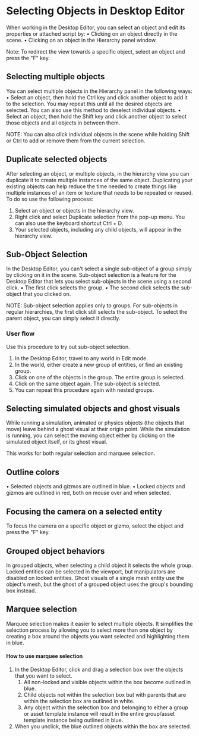 # Selecting Objects in Desktop Editor

When working in the Desktop Editor, you can select an object and edit its properties or attached script by:
• Clicking on an object directly in the scene.
• Clicking on an object in the Hierarchy panel window.

Note: To redirect the view towards a specific object, select an object and press the "F" key.

## Selecting multiple objects

You can select multiple objects in the Hierarchy panel in the following ways:
• Select an object, then hold the Ctrl key and click another object to add it to the selection. You may repeat this until all the desired objects are selected. You can also use this method to deselect individual objects.
• Select an object, then hold the Shift key and click another object to select those objects and all objects in between them.

NOTE: You can also click individual objects in the scene while holding Shift or Ctrl to add or remove them from the current selection.

## Duplicate selected objects

After selecting an object, or multiple objects, in the hierarchy view you can duplicate it to create multiple instances of the same object. Duplicating your existing objects can help reduce the time needed to create things like multiple instances of an item or texture that needs to be repeated or reused. To do so use the following process:
1. Select an object or objects in the hierarchy view.
2. Right click and select Duplicate selection from the pop-up menu. You can also use the keyboard shortcut Ctrl + D.
3. Your selected objects, including any child objects, will appear in the hierarchy view.

## Sub-Object Selection

In the Desktop Editor, you can't select a single sub-object of a group simply by clicking on it in the scene. Sub-object selection is a feature for the Desktop Editor that lets you select sub-objects in the scene using a second click.
• The first click selects the group.
• The second click selects the sub-object that you clicked on.

NOTE: Sub-object selection applies only to groups. For sub-objects in regular hierarchies, the first click still selects the sub-object. To select the parent object, you can simply select it directly.

### User flow

Use this procedure to try out sub-object selection.
1. In the Desktop Editor, travel to any world in Edit mode.
2. In the world, either create a new group of entities, or find an existing group.
3. Click on one of the objects in the group. The entire group is selected.
4. Click on the same object again. The sub-object is selected.
5. You can repeat this procedure again with nested groups.

## Selecting simulated objects and ghost visuals

While running a simulation, animated or physics objects (the objects that move) leave behind a ghost visual at their origin point. While the simulation is running, you can select the moving object either by clicking on the simulated object itself, or its ghost visual.

This works for both regular selection and marquee selection.

## Outline colors

• Selected objects and gizmos are outlined in blue.
• Locked objects and gizmos are outlined in red, both on mouse over and when selected.

## Focusing the camera on a selected entity

To focus the camera on a specific object or gizmo, select the object and press the "F" key.

## Grouped object behaviors

In grouped objects, when selecting a child object it selects the whole group. Locked entities can be selected in the viewport, but manipulators are disabled on locked entities. Ghost visuals of a single mesh entity use the object's mesh, but the ghost of a grouped object uses the group's bounding box instead.

## Marquee selection

Marquee selection makes it easier to select multiple objects. It simplifies the selection process by allowing you to select more than one object by creating a box around the objects you want selected and highlighting them in blue.

#### How to use marquee selection

1. In the Desktop Editor, click and drag a selection box over the objects that you want to select.
   1. All non-locked and visible objects within the box become outlined in blue.
   2. Child objects not within the selection box but with parents that are within the selection box are outlined in white.
   3. Any object within the selection box and belonging to either a group or asset template instance will result in the entire group/asset template instance being outlined in blue.
2. When you unclick, the blue outlined objects within the box are selected.
